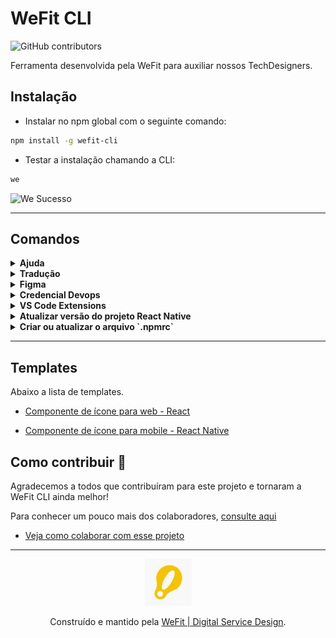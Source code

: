 # WeFit CLI

![GitHub contributors](https://img.shields.io/github/contributors/appswefit/wefit-cli)

Ferramenta desenvolvida pela WeFit para auxiliar nossos TechDesigners.

## Instalação

- Instalar no npm global com o seguinte comando:

```bash
npm install -g wefit-cli
```

- Testar a instalação chamando a CLI:

```bash
we
```

![We Sucesso](./images/we-success.png)

---

## Comandos

<details>
  <summary>
    <b>Ajuda</b>
  </summary>

  ### Ajuda

  Para verificar os possíveis comandos

  ```bash
  we -h
  ```

  ![Comando de ajuda, `we -h` executado](./images/help.png)
</details>

<details>
  <summary>
    <b>Tradução</b>
  </summary>

  ### Tradução

  Para rodar os comandos de tradução é preciso estar no mesmo nível da pasta locales

  - **translation-export**: Exporta os arquivos da pasta locales para xlsx
  - **translation-import**: Importa a planilha de tradução
</details>

<details>
  <summary>
    <b>Figma</b>
  </summary>

  ### Figma

  - **figma-generate**: Executa a exportação do DS e gera os arquivos no local da execução do comando:

  - /assets/icons/config.json

  ### Ao executar o comando abaixo você vai precisar inserir dois token prompt:

  ```bash
  we figma-generate # we fg
  ```

  - Token de usuário do Figma, que pode ser gerado aqui:
    ![We Sucesso](./images/user-config.png)
    ![We Sucesso](./images/generate-token.png)

  - ID do arquivo do Figma, você pode pegar na url logo após o *www.figma.com/design/*
    ![We FigmaUrl](./images/figma-url.png)

  ### Atualizando a lista de tipagem de nomes dos ícones

  Após executar a importação do figma e ter seu config.json atualizado é preciso seguir os seguintes passos:

  - Adicionar em seu `package.json` o script:

  ```
  "update:icon": "node caminho/para-o-arquivo/generateIconType.js"
  ```

  - Executar `npm run update:icon`

  Você encontra o script `generateIconType.js` e o componente React que renderiza ícones a partir do `icon/config.json` [aqui](./templates/Icon/)
</details>

<details>
  <summary>
    <b>Credencial Devops</b>
  </summary>

  ### Credencial Devops

  Para executar o comando de atualização de credencial, você pode estar em qualquer parte do sistema.

  - **set-git-credential**: Seta a nova credencial para o repositório

  ```bash
  we set-git-credential sua_nova_credencial # we sgc sua_nova_credencial
  ```

  A partir desse comando, será solicitado o _path_ do repositório que deverá ser atualizado e o que você quer fazer, executar o comando ou copiar para a área de transferência.

  ![Comando `we sgc` executado por completo](./images/set-git-credential.png)
</details>

<details>
  <summary>
    <b>VS Code Extensions</b>
  </summary>

  ### VS Code Extensions

  - **vscode-extensions**: Instala as extensões para VS Code recomendadas pela WeFit.

  ```bash
  we vscode-extensions # we ve
  ```

  ![Comando `we vscode-extensions`](./images/vscode-extensions.png)
</details>

<details>
  <summary>
    <b>Atualizar versão do projeto React Native</b>
  </summary>

  ### Atualizar versão do projeto React Native
  
  Este comando facilita a atualização da versão dos projetos react native nos ambientes nativos (Android e iOS) para mais informações sobre esse fluxo acesse a documentação em [link da doc](https://www.notion.so/WIP-Controle-de-vers-es-no-React-Native-19279887e7e54f99b468fbfb9aeb7ae3)

  ![Comando 'we rnbv' executado](./images/rn-bump-version.png)
</details>

<details>
  <summary>
    <b>Criar ou atualizar o arquivo `.npmrc`</b>
  </summary>

  ### Criar ou atualizar o arquivo `.npmrc`
  
  Este comando facilita a criação do arquivo `.npmrc`, tanto na raiz da sua máquina quanto no local do repositório necessário. Caso você tenha dúvidas e queira mais informações, você pode ter mais informações acessando o [Storybook Azul](https://storybook-stg.voeazul.com.br/) ou [Storybook Hapvida](https://storybook-dev.hapvida.com.br/).

  - Executando o comando `we update-npmrc` será mostrado a informação necessária.

  ```bash
  we update-npmrc # we npmrc
  ```
  ![Comando `we update-npmrc`](./images/update-npmrc.png)

  - Executando o comando `we update-npmrc -E email@azul.com -P senhaNormal` com o e-mail inválido.
  ```bash
  we update-npmrc -E email@azul.com -P senhaNormal # we npmrc -E email@azul.com -P senhaNormal
  ```
  ![Comando `we update-npmrc -E email@azul.com -P senhaNormal` com o e-mail inválido](./images/npmrc-wrong-email.png)

  - Executando o comando e escolhendo a 1ª opção.
  ![Escolhendo a 1ª opção](./images/npmrc-first-option.png)

  - Vendo o resultado da 1ª opção.
  ![resultado da 1ª opção](./images/npmrc-result-first-option.png)

  - Executando o comando e escolhendo a 2ª opção.
  ![Escolhendo a 2ª opção](./images/npmrc-second-option.png)

  - Vendo o resultado da 2ª opção.
  ![resultado da 2ª opção](./images/npmrc-result-second-option.png)

</details>

---

## Templates

Abaixo a lista de templates.

- [Componente de ícone para web - React](./templates/Icon/)

- [Componente de ícone para mobile - React Native](./templates/mobile/)

## Como contribuir 🤝

Agradecemos a todos que contribuíram para este projeto e tornaram a WeFit CLI ainda melhor!

Para conhecer um pouco mais dos colaboradores, [consulte aqui](https://github.com/appswefit/wefit-cli/graphs/contributors)

- [Veja como colaborar com esse projeto](./CONTRIBUTING.md)

---

<p align="center">
  <a href="https://wefit.com.br/">
    <img width="75px" src="images/wefit-logo.jpeg">
  </a>
  <p align="center">
    Construído e mantido pela <a href="https://wefit.com.br/">WeFit | Digital Service Design</a>.
  </p>
</p>
